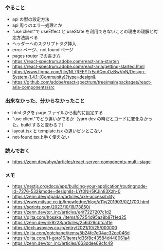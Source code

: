 ### やること

- api の型の設定方法
- api 周りのエラー処理とか
- "use client"で useEffect と useState を利用できないことの理由の理解と対応方法調べる
- ヘッダーへのスクリプトタグ挿入
- error ページ、not found ページ
- pages router での書き方
- https://react-spectrum.adobe.com/react-aria-starter/
- https://react-spectrum.adobe.com/react-aria/getting-started.html
- https://www.figma.com/file/NL7REEYTrEaAQnuOzBwVpN/Design-System-1.4.1-(Community)?type=design&
- https://github.com/adobe/react-spectrum/tree/main/packages/react-aria-components/src

### 出来なかった、分からなかったこと

- html タグを page ファイルから動的に設定する
- "use client"でどう違いがでるか（yarn dev の時だとコードに変化なかった。build すると変わる？）
- layout.tsx と template.tsx の違いピンとこない
- not-found.tsx上手く使えない

### 読んでおく

- https://zenn.dev/uhyo/articles/react-server-components-multi-stage

### メモ

- https://nextjs.org/docs/app/building-your-application/routingnode-id=7276-532&mode=design&t=LYt0NH5KJin83Xzh-0
- https://zenn.dev/ptpadan/articles/axe-accessibility
- https://www.mitsue.co.jp/knowledge/blog/a11y/201903/07_1700.html
- https://sqripts.com/2023/10/19/73850/
- https://zenn.dev/tor_inc/articles/e4f7227207c1d2
- https://qiita.com/hosaka_/items/87254d95aa8b87f1ed25
- https://zenn.dev/rik9228/articles/256d26cbfcaf1e
- https://tech.asoview.co.jp/entry/2021/10/25/000000
- https://qiita.com/gotchane/items/5b24fc7e04ac32ce046d
- https://qiita.com/H-goto16/items/d36f8c43584d448061a4
- https://zenn.dev/tor_inc/articles/663ddee69cfc49
